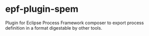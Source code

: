 # epf-plugin-spem
Plugin for Eclipse Process Framework composer to export process definition in a format digestable by other tools.
